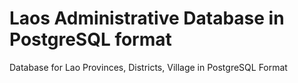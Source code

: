 # Laos Administrative Database in PostgreSQL format
Database for Lao Provinces, Districts, Village in PostgreSQL Format 
